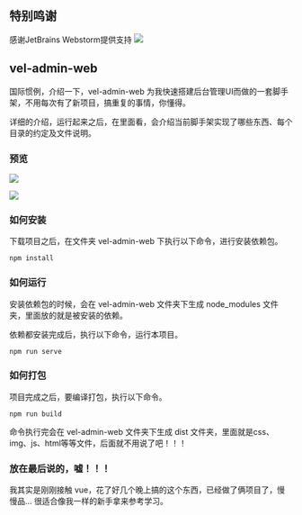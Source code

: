 ## 特别鸣谢 
感谢JetBrains Webstorm提供支持
[![](https://github.com/mutolee/vel-admin-web/blob/branch-develop/public/static/imgs/Jet.png?raw=true)](https://jb.gg/OpenSource)

## vel-admin-web

国际惯例，介绍一下，vel-admin-web 为我快速搭建后台管理UI而做的一套脚手架，不用每次有了新项目，搞重复的事情，你懂得。

详细的介绍，运行起来之后，在里面看，会介绍当前脚手架实现了哪些东西、每个目录的约定及文件说明。

### 预览

![](https://github.com/mutolee/vel-admin-web/blob/branch-develop/public/static/imgs/login.png?raw=true)

![](https://github.com/mutolee/vel-admin-web/blob/branch-develop/public/static/imgs/index.png?raw=true)

### 如何安装

下载项目之后，在文件夹 vel-admin-web 下执行以下命令，进行安装依赖包。

```
npm install
```

### 如何运行

安装依赖包的时候，会在 vel-admin-web 文件夹下生成 node_modules 文件夹，里面放的就是被安装的依赖。

依赖都安装完成后，执行以下命令，运行本项目。

```
npm run serve
```

### 如何打包

项目完成之后，要编译打包，执行以下命令。

```
npm run build
```

命令执行完会在 vel-admin-web 文件夹下生成 dist 文件夹，里面就是css、img、js、html等等文件，后面就不用说了吧！！！

### 放在最后说的，嘘！！！

我其实是刚刚接触 vue，花了好几个晚上搞的这个东西，已经做了俩项目了，慢慢品... 很适合像我一样的新手拿来参考学习。



